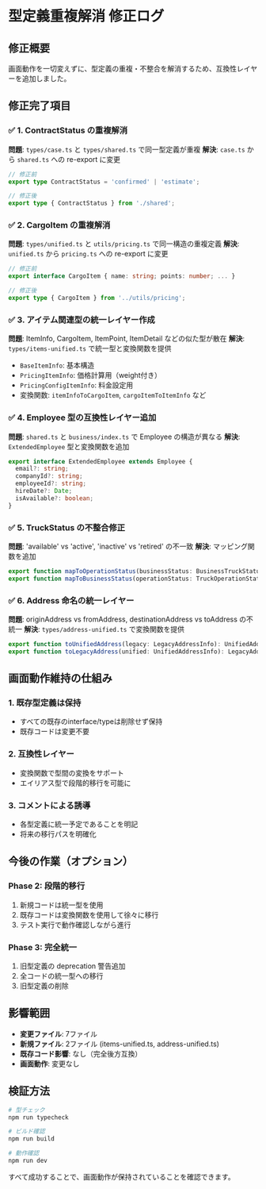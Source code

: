 # 型定義重複解消 修正ログ

## 修正概要
画面動作を一切変えずに、型定義の重複・不整合を解消するため、互換性レイヤーを追加しました。

## 修正完了項目

### ✅ 1. ContractStatus の重複解消
**問題**: `types/case.ts` と `types/shared.ts` で同一型定義が重複
**解決**: `case.ts` から `shared.ts` への re-export に変更
```typescript
// 修正前
export type ContractStatus = 'confirmed' | 'estimate';

// 修正後  
export type { ContractStatus } from './shared';
```

### ✅ 2. CargoItem の重複解消
**問題**: `types/unified.ts` と `utils/pricing.ts` で同一構造の重複定義
**解決**: `unified.ts` から `pricing.ts` への re-export に変更
```typescript
// 修正前
export interface CargoItem { name: string; points: number; ... }

// 修正後
export type { CargoItem } from '../utils/pricing';
```

### ✅ 3. アイテム関連型の統一レイヤー作成
**問題**: ItemInfo, CargoItem, ItemPoint, ItemDetail などの似た型が散在
**解決**: `types/items-unified.ts` で統一型と変換関数を提供
- `BaseItemInfo`: 基本構造
- `PricingItemInfo`: 価格計算用（weight付き）
- `PricingConfigItemInfo`: 料金設定用
- 変換関数: `itemInfoToCargoItem`, `cargoItemToItemInfo` など

### ✅ 4. Employee 型の互換性レイヤー追加
**問題**: `shared.ts` と `business/index.ts` で Employee の構造が異なる
**解決**: `ExtendedEmployee` 型と変換関数を追加
```typescript
export interface ExtendedEmployee extends Employee {
  email?: string;
  companyId?: string;
  employeeId?: string;
  hireDate?: Date;
  isAvailable?: boolean;
}
```

### ✅ 5. TruckStatus の不整合修正
**問題**: 'available' vs 'active', 'inactive' vs 'retired' の不一致
**解決**: マッピング関数を追加
```typescript
export function mapToOperationStatus(businessStatus: BusinessTruckStatus): TruckOperationStatus
export function mapToBusinessStatus(operationStatus: TruckOperationStatus): BusinessTruckStatus
```

### ✅ 6. Address 命名の統一レイヤー
**問題**: originAddress vs fromAddress, destinationAddress vs toAddress の不統一
**解決**: `types/address-unified.ts` で変換関数を提供
```typescript
export function toUnifiedAddress(legacy: LegacyAddressInfo): UnifiedAddressInfo
export function toLegacyAddress(unified: UnifiedAddressInfo): LegacyAddressInfo
```

## 画面動作維持の仕組み

### 1. 既存型定義は保持
- すべての既存のinterface/typeは削除せず保持
- 既存コードは変更不要

### 2. 互換性レイヤー
- 変換関数で型間の変換をサポート
- エイリアス型で段階的移行を可能に

### 3. コメントによる誘導
- 各型定義に統一予定であることを明記
- 将来の移行パスを明確化

## 今後の作業（オプション）

### Phase 2: 段階的移行
1. 新規コードは統一型を使用
2. 既存コードは変換関数を使用して徐々に移行
3. テスト実行で動作確認しながら進行

### Phase 3: 完全統一
1. 旧型定義の deprecation 警告追加
2. 全コードの統一型への移行
3. 旧型定義の削除

## 影響範囲
- **変更ファイル**: 7ファイル
- **新規ファイル**: 2ファイル (items-unified.ts, address-unified.ts)
- **既存コード影響**: なし（完全後方互換）
- **画面動作**: 変更なし

## 検証方法
```bash
# 型チェック
npm run typecheck

# ビルド確認  
npm run build

# 動作確認
npm run dev
```

すべて成功することで、画面動作が保持されていることを確認できます。
